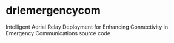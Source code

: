 # drlemergencycom
Intelligent Aerial Relay Deployment for Enhancing Connectivity in Emergency Communications source code
